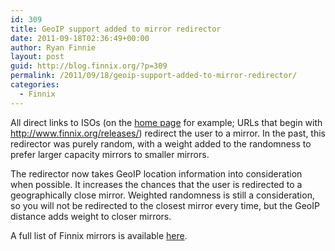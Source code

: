 ```yaml
---
id: 309
title: GeoIP support added to mirror redirector
date: 2011-09-18T02:36:49+00:00
author: Ryan Finnie
layout: post
guid: http://blog.finnix.org/?p=309
permalink: /2011/09/18/geoip-support-added-to-mirror-redirector/
categories:
  - Finnix
---
```

All direct links to ISOs (on the [home page](http://www.finnix.org/) for example; URLs that begin with <http://www.finnix.org/releases/>) redirect the user to a mirror. In the past, this redirector was purely random, with a weight added to the randomness to prefer larger capacity mirrors to smaller mirrors.

The redirector now takes GeoIP location information into consideration when possible. It increases the chances that the user is redirected to a geographically close mirror. Weighted randomness is still a consideration, so you will not be redirected to the closest mirror every time, but the GeoIP distance adds weight to closer mirrors.

A full list of Finnix mirrors is available [here](http://www.finnix.org/Mirrors).